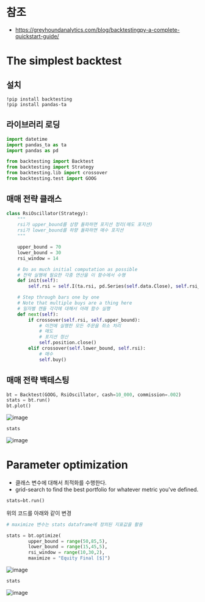 # 참조
- https://greyhoundanalytics.com/blog/backtestingpy-a-complete-quickstart-guide/

# The simplest backtest
## 설치
```
!pip install backtesting
!pip install pandas-ta

```

## 라이브러리 로딩
```python
import datetime
import pandas_ta as ta
import pandas as pd

from backtesting import Backtest
from backtesting import Strategy
from backtesting.lib import crossover
from backtesting.test import GOOG

```

## 매매 전략 클래스
```python
class RsiOscillator(Strategy):
    """
    rsi가 upper_bound를 상향 돌파하면 포지션 정리(매도 포지션)
    rsi가 lower_bound를 하향 돌파하면 매수 포지션
    """

    upper_bound = 70
    lower_bound = 30
    rsi_window = 14

    # Do as much initial computation as possible
    # 전략 실행에 필요한 각종 연산을 이 함수에서 수행
    def init(self):
        self.rsi = self.I(ta.rsi, pd.Series(self.data.Close), self.rsi_window)

    # Step through bars one by one
    # Note that multiple buys are a thing here
    # 일자별 캔들 각각에 대해서 아래 함수 실행
    def next(self):
        if crossover(self.rsi, self.upper_bound):
            # 이전에 실행한 모든 주문을 취소 처리
            # 매도
            # 포지션 청산
            self.position.close()
        elif crossover(self.lower_bound, self.rsi):
            # 매수
            self.buy()

```

## 매매 전략 백테스팅
```python
bt = Backtest(GOOG, RsiOscillator, cash=10_000, commission=.002)
stats = bt.run()
bt.plot()

```

![image](https://user-images.githubusercontent.com/102650331/181919786-eb8662c1-5512-4fec-890d-6e6fe3afe631.png)

```python
stats

```
![image](https://user-images.githubusercontent.com/102650331/181919823-62292b46-1ee1-45a3-8117-501a2a82f646.png)

# Parameter optimization
- 클래스 변수에 대해서 최적화를 수행한다.
- grid-search to find the best portfolio for whatever metric you've defined.

```python
stats=bt.run()

```
위의 코드를 아래와 같이 변경
```python
# maximize 변수는 stats dataframe에 정의된 지표값을 활용

stats = bt.optimize(
        upper_bound = range(50,85,5),
        lower_bound = range(15,45,5),
        rsi_window = range(10,30,2),
        maximize = "Equity Final [$]")

```


![image](https://user-images.githubusercontent.com/102650331/181920103-fd4fbc34-60eb-43bd-a5dd-d216490cb4b1.png)

```python
stats

```
![image](https://user-images.githubusercontent.com/102650331/181920159-eaecf6bb-5487-4d58-821f-09f28011857e.png)


